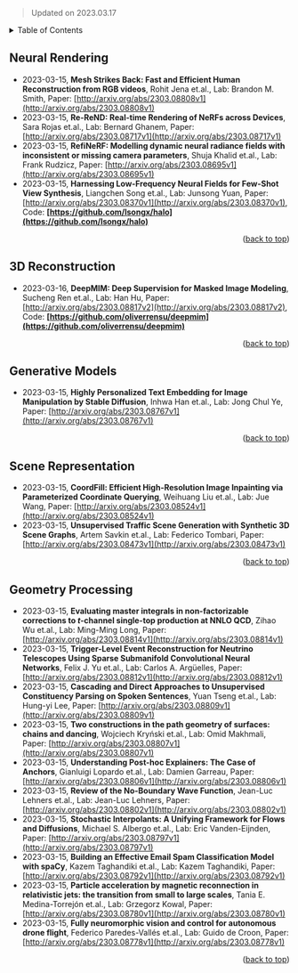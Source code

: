 > Updated on 2023.03.17

<details>
  <summary>Table of Contents</summary>
  <ol>
    <li><a href=#Neural-Rendering>Neural Rendering</a></li>
    <li><a href=#3D-Reconstruction>3D Reconstruction</a></li>
    <li><a href=#Generative-Models>Generative Models</a></li>
    <li><a href=#Scene-Representation>Scene Representation</a></li>
    <li><a href=#Geometry-Processing>Geometry Processing</a></li>
  </ol>
</details>

## Neural Rendering

- 2023-03-15, **Mesh Strikes Back: Fast and Efficient Human Reconstruction from RGB videos**, Rohit Jena et.al., Lab: Brandon M. Smith, Paper: [http://arxiv.org/abs/2303.08808v1](http://arxiv.org/abs/2303.08808v1)
- 2023-03-15, **Re-ReND: Real-time Rendering of NeRFs across Devices**, Sara Rojas et.al., Lab: Bernard Ghanem, Paper: [http://arxiv.org/abs/2303.08717v1](http://arxiv.org/abs/2303.08717v1)
- 2023-03-15, **RefiNeRF: Modelling dynamic neural radiance fields with inconsistent or missing camera parameters**, Shuja Khalid et.al., Lab: Frank Rudzicz, Paper: [http://arxiv.org/abs/2303.08695v1](http://arxiv.org/abs/2303.08695v1)
- 2023-03-15, **Harnessing Low-Frequency Neural Fields for Few-Shot View Synthesis**, Liangchen Song et.al., Lab: Junsong Yuan, Paper: [http://arxiv.org/abs/2303.08370v1](http://arxiv.org/abs/2303.08370v1), Code: **[https://github.com/lsongx/halo](https://github.com/lsongx/halo)**

<p align=right>(<a href=#Updated-on-20230317>back to top</a>)</p>

## 3D Reconstruction

- 2023-03-16, **DeepMIM: Deep Supervision for Masked Image Modeling**, Sucheng Ren et.al., Lab: Han Hu, Paper: [http://arxiv.org/abs/2303.08817v2](http://arxiv.org/abs/2303.08817v2), Code: **[https://github.com/oliverrensu/deepmim](https://github.com/oliverrensu/deepmim)**

<p align=right>(<a href=#Updated-on-20230317>back to top</a>)</p>

## Generative Models

- 2023-03-15, **Highly Personalized Text Embedding for Image Manipulation by Stable Diffusion**, Inhwa Han et.al., Lab: Jong Chul Ye, Paper: [http://arxiv.org/abs/2303.08767v1](http://arxiv.org/abs/2303.08767v1)

<p align=right>(<a href=#Updated-on-20230317>back to top</a>)</p>

## Scene Representation

- 2023-03-15, **CoordFill: Efficient High-Resolution Image Inpainting via Parameterized Coordinate Querying**, Weihuang Liu et.al., Lab: Jue Wang, Paper: [http://arxiv.org/abs/2303.08524v1](http://arxiv.org/abs/2303.08524v1)
- 2023-03-15, **Unsupervised Traffic Scene Generation with Synthetic 3D Scene Graphs**, Artem Savkin et.al., Lab: Federico Tombari, Paper: [http://arxiv.org/abs/2303.08473v1](http://arxiv.org/abs/2303.08473v1)

<p align=right>(<a href=#Updated-on-20230317>back to top</a>)</p>

## Geometry Processing

- 2023-03-15, **Evaluating master integrals in non-factorizable corrections to $t$-channel single-top production at NNLO QCD**, Zihao Wu et.al., Lab: Ming-Ming Long, Paper: [http://arxiv.org/abs/2303.08814v1](http://arxiv.org/abs/2303.08814v1)
- 2023-03-15, **Trigger-Level Event Reconstruction for Neutrino Telescopes Using Sparse Submanifold Convolutional Neural Networks**, Felix J. Yu et.al., Lab: Carlos A. Argüelles, Paper: [http://arxiv.org/abs/2303.08812v1](http://arxiv.org/abs/2303.08812v1)
- 2023-03-15, **Cascading and Direct Approaches to Unsupervised Constituency Parsing on Spoken Sentences**, Yuan Tseng et.al., Lab: Hung-yi Lee, Paper: [http://arxiv.org/abs/2303.08809v1](http://arxiv.org/abs/2303.08809v1)
- 2023-03-15, **Two constructions in the path geometry of surfaces: chains and dancing**, Wojciech Kryński et.al., Lab: Omid Makhmali, Paper: [http://arxiv.org/abs/2303.08807v1](http://arxiv.org/abs/2303.08807v1)
- 2023-03-15, **Understanding Post-hoc Explainers: The Case of Anchors**, Gianluigi Lopardo et.al., Lab: Damien Garreau, Paper: [http://arxiv.org/abs/2303.08806v1](http://arxiv.org/abs/2303.08806v1)
- 2023-03-15, **Review of the No-Boundary Wave Function**, Jean-Luc Lehners et.al., Lab: Jean-Luc Lehners, Paper: [http://arxiv.org/abs/2303.08802v1](http://arxiv.org/abs/2303.08802v1)
- 2023-03-15, **Stochastic Interpolants: A Unifying Framework for Flows and Diffusions**, Michael S. Albergo et.al., Lab: Eric Vanden-Eijnden, Paper: [http://arxiv.org/abs/2303.08797v1](http://arxiv.org/abs/2303.08797v1)
- 2023-03-15, **Building an Effective Email Spam Classification Model with spaCy**, Kazem Taghandiki et.al., Lab: Kazem Taghandiki, Paper: [http://arxiv.org/abs/2303.08792v1](http://arxiv.org/abs/2303.08792v1)
- 2023-03-15, **Particle acceleration by magnetic reconnection in relativistic jets: the transition from small to large scales**, Tania E. Medina-Torrejón et.al., Lab: Grzegorz Kowal, Paper: [http://arxiv.org/abs/2303.08780v1](http://arxiv.org/abs/2303.08780v1)
- 2023-03-15, **Fully neuromorphic vision and control for autonomous drone flight**, Federico Paredes-Vallés et.al., Lab: Guido de Croon, Paper: [http://arxiv.org/abs/2303.08778v1](http://arxiv.org/abs/2303.08778v1)

<p align=right>(<a href=#Updated-on-20230317>back to top</a>)</p>

